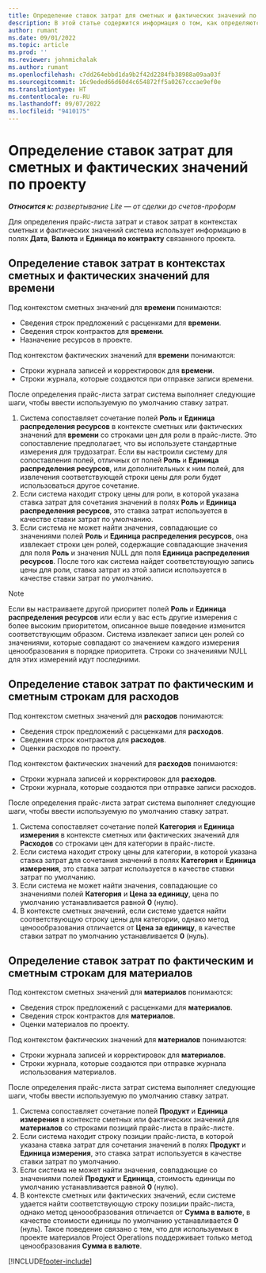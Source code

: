 ```yaml
---
title: Определение ставок затрат для сметных и фактических значений по проекту
description: В этой статье содержится информация о том, как определяются ставки затрат для сметных и фактических значений по проекту.
author: rumant
ms.date: 09/01/2022
ms.topic: article
ms.prod: ''
ms.reviewer: johnmichalak
ms.author: rumant
ms.openlocfilehash: c7dd264ebbd1da9b2f42d2284fb38988a09aa03f
ms.sourcegitcommit: 16c9eded66d60d4c654872ff5a0267cccae9ef0e
ms.translationtype: HT
ms.contentlocale: ru-RU
ms.lasthandoff: 09/07/2022
ms.locfileid: "9410175"
---
```

# <a name="determine-cost-rates-for-project-estimates-and-actuals"></a>Определение ставок затрат для сметных и фактических значений по проекту

_**Относится к:** развертывание Lite — от сделки до счетов-проформ_

Для определения прайс-листа затрат и ставок затрат в контекстах сметных и фактических значений система использует информацию в полях **Дата**, **Валюта** и **Единица по контракту** связанного проекта.

## <a name="determining-cost-rates-in-estimate-and-actual-contexts-for-time"></a>Определение ставок затрат в контекстах сметных и фактических значений для времени

Под контекстом сметных значений для **времени** понимаются:

- Сведения строк предложений с расценками для **времени**.
- Сведения строк контрактов для **времени**.
- Назначение ресурсов в проекте.

Под контекстом фактических значений для **времени** понимаются:

- Строки журнала записей и корректировок для **времени**.
- Строки журнала, которые создаются при отправке записи времени.

После определения прайс-листа затрат система выполняет следующие шаги, чтобы ввести используемую по умолчанию ставку затрат.

1. Система сопоставляет сочетание полей **Роль** и **Единица распределения ресурсов** в контексте сметных или фактических значений для **времени** со строками цен для роли в прайс-листе. Это сопоставление предполагает, что вы используете стандартные измерения для трудозатрат. Если вы настроили систему для сопоставления полей, отличных от полей **Роль** и **Единица распределения ресурсов**, или дополнительных к ним полей, для извлечения соответствующей строки цены для роли будет использоваться другое сочетание.
1. Если система находит строку цены для роли, в которой указана ставка затрат для сочетания значений в полях **Роль** и **Единица распределения ресурсов**, это ставка затрат используется в качестве ставки затрат по умолчанию.
1. Если система не может найти значения, совпадающие со значениями полей **Роль** и **Единица распределения ресурсов**, она извлекает строки цен ролей, содержащие совпадающие значения для поля **Роль** и значения NULL для поля **Единица распределения ресурсов**. После того как система найдет соответствующую запись цены для роли, ставка затрат из этой записи используется в качестве ставки затрат по умолчанию.

> [!NOTE]
> Если вы настраиваете другой приоритет полей **Роль** и **Единица распределения ресурсов** или если у вас есть другие измерения с более высоким приоритетом, описанное выше поведение изменится соответствующим образом. Система извлекает записи цен ролей со значениями, которые совпадают со значением каждого измерения ценообразования в порядке приоритета. Строки со значениями NULL для этих измерений идут последними.

## <a name="determining-cost-rates-on-actual-and-estimate-lines-for-expense"></a>Определение ставок затрат по фактическим и сметным строкам для расходов

Под контекстом сметных значений для **расходов** понимаются:

- Сведения строк предложений с расценками для **расходов**.
- Сведения строк контрактов для **расходов**.
- Оценки расходов по проекту.

Под контекстом фактических значений для **расходов** понимаются:

- Строки журнала записей и корректировок для **расходов**.
- Строки журнала, которые создаются при отправке записи расходов.

После определения прайс-листа затрат система выполняет следующие шаги, чтобы ввести используемую по умолчанию ставку затрат.

1. Система сопоставляет сочетание полей **Категория** и **Единица измерения** в контексте сметных или фактических значений для **Расходов** со строками цен для категории в прайс-листе.
1. Если система находит строку цены для категории, в которой указана ставка затрат для сочетания значений в полях **Категория** и **Единица измерения**, это ставка затрат используется в качестве ставки затрат по умолчанию.
1. Если система не может найти значения, совпадающие со значениями полей **Категория** и **Цена за единицу**, цена по умолчанию устанавливается равной **0** (нулю).
1. В контексте сметных значений, если системе удается найти соответствующую строку цены для категории, однако метод ценоообразования отличается от **Цена за единицу**, в качестве ставки затрат по умолчанию устанавливается **0** (нуль).

## <a name="determining-cost-rates-on-actual-and-estimate-lines-for-material"></a>Определение ставок затрат по фактическим и сметным строкам для материалов

Под контекстом сметных значений для **материалов** понимаются:

- Сведения строк предложений с расценками для **материалов**.
- Сведения строк контрактов для **материалов**.
- Оценки материалов по проекту.

Под контекстом фактических значений для **материалов** понимаются:

- Строки журнала записей и корректировок для **материалов**.
- Строки журнала, которые создаются при отправке журнала использования материалов.

После определения прайс-листа затрат система выполняет следующие шаги, чтобы ввести используемую по умолчанию ставку затрат.

1. Система сопоставляет сочетание полей **Продукт** и **Единица измерения** в контексте сметных или фактических значений для **материалов** со строками позиций прайс-листа в прайс-листе.
1. Если система находит строку позиции прайс-листа, в которой указана ставка затрат для сочетания значений в полях **Продукт** и **Единица измерения**, это ставка затрат используется в качестве ставки затрат по умолчанию.
1. Если система не может найти значения, совпадающие со значениями полей **Продукт** и **Единица**, стоимость единицы по умолчанию устанавливается равной **0** (нулю).
1. В контексте сметных или фактических значений, если системе удается найти соответствующую строку позиции прайс-листа, однако метод ценоообразования отличается от **Сумма в валюте**, в качестве стоимости единицы по умолчанию устанавливается **0** (нуль). Такое поведение связано с тем, что для используемых в проекте материалов Project Operations поддерживает только метод ценообразования **Сумма в валюте**.

[!INCLUDE[footer-include](../../includes/footer-banner.md)]
